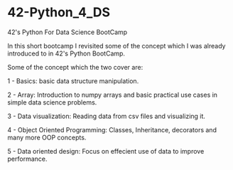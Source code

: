 # 42-Python_4_DS
42's Python For Data Science BootCamp

In this short bootcamp I revisited some of the concept which I was already introduced to in 42's Python BootCamp.

Some of the concept which the two cover are:

1 - Basics: basic data structure manipulation.

2 - Array: Introduction to numpy arrays and basic practical use cases in simple data science problems.

3 - Data visualization: Reading data from csv files and visualizing it.

4 - Object Oriented Programming: Classes, Inheritance, decorators and many more OOP concepts.

5 - Data oriented design: Focus on effecient use of data to improve performance.
